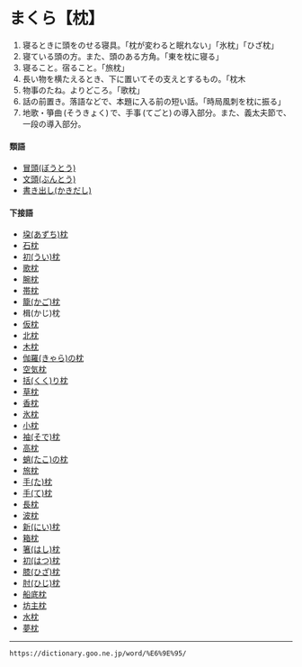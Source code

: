 # まくら【枕】

1. 寝るときに頭をのせる寝具。「枕が変わると眠れない」「氷枕」「ひざ枕」
2. 寝ている頭の方。また、頭のある方角。「東を枕に寝る」
3. 寝ること。宿ること。「旅枕」
4. 長い物を横たえるとき、下に置いてその支えとするもの。「枕木
5. 物事のたね。よりどころ。「歌枕」
6. 話の前置き。落語などで、本題に入る前の短い話。「時局風刺を枕に振る」
7. 地歌・箏曲 (そうきょく) で、手事 (てごと) の導入部分。また、義太夫節で、一段の導入部分。
    

#### 類語

-   [冒頭(ぼうとう)](https://dictionary.goo.ne.jp/word/%E5%86%92%E9%A0%AD/#jn-202330)
-   [文頭(ぶんとう)](https://dictionary.goo.ne.jp/word/%E6%96%87%E9%A0%AD/#jn-197649)
-   [書き出し(かきだし)](https://dictionary.goo.ne.jp/word/%E6%9B%B8%E5%87%BA%E3%81%97/#jn-38213)

#### 下接語

-   [垜(あずち)枕](https://dictionary.goo.ne.jp/word/%E3%81%82%E3%81%9A%E3%81%A1%E3%81%BE%E3%81%8F%E3%82%89/#jn-4189)
-   [石枕](https://dictionary.goo.ne.jp/word/%E7%9F%B3%E6%9E%95/#jn-11368)
-   [初(うい)枕](https://dictionary.goo.ne.jp/word/%E5%88%9D%E6%9E%95_%28%E3%81%86%E3%81%84%E3%81%BE%E3%81%8F%E3%82%89%29/#jn-17294)
-   [歌枕](https://dictionary.goo.ne.jp/word/%E6%AD%8C%E6%9E%95/#jn-19168)
-   [腕枕](https://dictionary.goo.ne.jp/word/%E8%85%95%E6%9E%95/#jn-19949)
-   [帯枕](https://dictionary.goo.ne.jp/word/%E5%B8%AF%E6%9E%95/#jn-32681)
-   [籠(かご)枕](https://dictionary.goo.ne.jp/word/%E7%B1%A0%E6%9E%95/#jn-39953)
-   楫(かじ)枕
-   [仮枕](https://dictionary.goo.ne.jp/word/%E4%BB%AE%E6%9E%95/#jn-46323)
-   [北枕](https://dictionary.goo.ne.jp/word/%E5%8C%97%E6%9E%95/#jn-52636)
-   [木枕](https://dictionary.goo.ne.jp/word/%E6%9C%A8%E6%9E%95_%28%E3%81%8D%E3%81%BE%E3%81%8F%E3%82%89%29/#jn-53820)
-   [伽羅(きゃら)の枕](https://dictionary.goo.ne.jp/word/%E4%BC%BD%E7%BE%85%E3%81%AE%E6%9E%95/#jn-54526)
-   [空気枕](https://dictionary.goo.ne.jp/word/%E7%A9%BA%E6%B0%97%E6%9E%95/#jn-60341)
-   [括(くく)り枕](https://dictionary.goo.ne.jp/word/%E6%8B%AC%E3%82%8A%E6%9E%95/#jn-60884)
-   [草枕](https://dictionary.goo.ne.jp/word/%E8%8D%89%E6%9E%95/#jn-61125)
-   [香枕](https://dictionary.goo.ne.jp/word/%E9%A6%99%E6%9E%95/#jn-75128)
-   [氷枕](https://dictionary.goo.ne.jp/word/%E6%B0%B7%E6%9E%95_%28%E3%81%93%E3%81%8A%E3%82%8A%E3%81%BE%E3%81%8F%E3%82%89%29/#jn-76018)
-   [小枕](https://dictionary.goo.ne.jp/word/%E5%B0%8F%E6%9E%95/#jn-81819)
-   [袖(そで)枕](https://dictionary.goo.ne.jp/word/%E8%A2%96%E6%9E%95/#jn-130979)
-   [高枕](https://dictionary.goo.ne.jp/word/%E9%AB%98%E6%9E%95/#jn-135492)
-   [蛸(たこ)の枕](https://dictionary.goo.ne.jp/word/%E8%9B%B8%E3%81%AE%E6%9E%95/#jn-136311)
-   [旅枕](https://dictionary.goo.ne.jp/word/%E6%97%85%E6%9E%95/#jn-138291)
-   [手(た)枕](https://dictionary.goo.ne.jp/word/%E6%89%8B%E6%9E%95_%28%E3%81%9F%E3%81%BE%E3%81%8F%E3%82%89%29/#jn-138723)
-   [手(て)枕](https://dictionary.goo.ne.jp/word/%E6%89%8B%E6%9E%95_%28%E3%81%A6%E3%81%BE%E3%81%8F%E3%82%89%29/#jn-152412)
-   [長枕](https://dictionary.goo.ne.jp/word/%E9%95%B7%E6%9E%95/#jn-163370)
-   [波枕](https://dictionary.goo.ne.jp/word/%E6%B3%A2%E6%9E%95/#jn-165096)
-   [新(にい)枕](https://dictionary.goo.ne.jp/word/%E6%96%B0%E6%9E%95/#jn-166175)
-   [箱枕](https://dictionary.goo.ne.jp/word/%E7%AE%B1%E6%9E%95/#jn-175732)
-   [箸(はし)枕](https://dictionary.goo.ne.jp/word/%E7%AE%B8%E6%9E%95/#jn-176033)
-   [初(はつ)枕](https://dictionary.goo.ne.jp/word/%E5%88%9D%E6%9E%95_%28%E3%81%AF%E3%81%A4%E3%81%BE%E3%81%8F%E3%82%89%29/#jn-177901)
-   [膝(ひざ)枕](https://dictionary.goo.ne.jp/word/%E8%86%9D%E6%9E%95/#jn-184399)
-   [肘(ひじ)枕](https://dictionary.goo.ne.jp/word/%E8%82%98%E6%9E%95/#jn-184590)
-   [船底枕](https://dictionary.goo.ne.jp/word/%E8%88%B9%E5%BA%95%E6%9E%95/#jn-194257)
-   [坊主枕](https://dictionary.goo.ne.jp/word/%E5%9D%8A%E4%B8%BB%E6%9E%95/#jn-202018)
-   [水枕](https://dictionary.goo.ne.jp/word/%E6%B0%B4%E6%9E%95/#jn-211863)
-   [夢枕](https://dictionary.goo.ne.jp/word/%E5%A4%A2%E6%9E%95/#jn-225797)

---
`https://dictionary.goo.ne.jp/word/%E6%9E%95/`